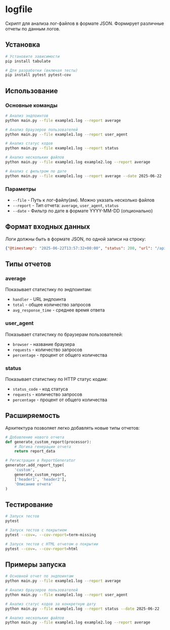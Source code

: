 # logfile

Скрипт для анализа лог-файлов в формате JSON. Формирует различные отчеты по данным логов.

## Установка

```bash
# Установите зависимости
pip install tabulate

# Для разработки (включая тесты)
pip install pytest pytest-cov
```

## Использование

### Основные команды

```bash
# Анализ эндпоинтов
python main.py --file example1.log --report average

# Анализ браузеров пользователей
python main.py --file example1.log --report user_agent

# Анализ статус кодов
python main.py --file example1.log --report status

# Анализ нескольких файлов
python main.py --file example1.log example2.log --report average

# Анализ с фильтром по дате
python main.py --file example1.log --report average --date 2025-06-22
```

### Параметры

- `--file` - Путь к лог-файлу(ам). Можно указать несколько файлов
- `--report` - Тип отчета: `average`, `user_agent`, `status`
- `--date` - Фильтр по дате в формате YYYY-MM-DD (опционально)

## Формат входных данных

Логи должны быть в формате JSON, по одной записи на строку:

```json
{"@timestamp": "2025-06-22T13:57:32+00:00", "status": 200, "url": "/api/homeworks", "response_time": 0.1, "http_user_agent": "Mozilla/5.0..."}
```

## Типы отчетов

### average
Показывает статистику по эндпоинтам:
- `handler` - URL эндпоинта
- `total` - общее количество запросов
- `avg_response_time` - среднее время ответа

### user_agent
Показывает статистику по браузерам пользователей:
- `browser` - название браузера
- `requests` - количество запросов
- `percentage` - процент от общего количества

### status
Показывает статистику по HTTP статус кодам:
- `status_code` - код статуса
- `requests` - количество запросов
- `percentage` - процент от общего количества

## Расширяемость

Архитектура позволяет легко добавлять новые типы отчетов:

```python
# Добавление нового отчета
def generate_custom_report(processor):
    # Логика генерации отчета
    return report_data

# Регистрация в ReportGenerator
generator.add_report_type(
    'custom',
    generate_custom_report,
    ['header1', 'header2'],
    'Описание отчета'
)
```

## Тестирование

```bash
# Запуск тестов
pytest

# Запуск тестов с покрытием
pytest --cov=. --cov-report=term-missing

# Запуск тестов с HTML отчетом о покрытии
pytest --cov=. --cov-report=html
```

## Примеры запуска

```bash
# Основной отчет по эндпоинтам
python main.py --file example1.log --report average

# Анализ браузеров пользователей
python main.py --file example1.log --report user_agent

# Анализ статус кодов за конкретную дату
python main.py --file example1.log --report status --date 2025-06-22

# Анализ нескольких файлов
python main.py --file example1.log example2.log --report average
```